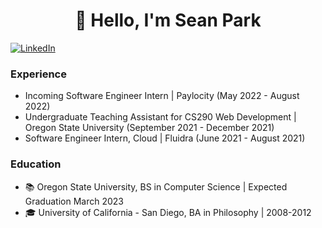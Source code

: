 <h1 align="center"> 👋 Hello, I'm Sean Park</h1>

[![LinkedIn](https://img.shields.io/badge/linkedin-%230077B5.svg?style=for-the-badge&logo=linkedin&logoColor=white)](http://www.linkedin.com/in/seanypark)

### Experience
- Incoming Software Engineer Intern | Paylocity (May 2022 - August 2022)
- Undergraduate Teaching Assistant for CS290 Web Development | Oregon State University (September 2021 - December 2021)
- Software Engineer Intern, Cloud | Fluidra (June 2021 - August 2021)
### Education
- 📚 Oregon State University, BS in Computer Science | Expected Graduation March 2023
- 🎓 University of California - San Diego, BA in Philosophy | 2008-2012

<!--
**seanypark505/seanypark505** is a ✨ _special_ ✨ repository because its `README.md` (this file) appears on your GitHub profile.

Here are some ideas to get you started:

- 🔭 I’m currently working on ...
- 🌱 I’m currently learning ...
- 👯 I’m looking to collaborate on ...
- 🤔 I’m looking for help with ...
- 💬 Ask me about ...
- 📫 How to reach me: ...
- 😄 Pronouns: ...
- ⚡ Fun fact: ...
-->

